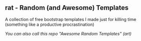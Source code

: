 ## rat - Random (and Awesome) Templates
A collection of free bootstrap templates I made just for killing time (something like a productive procrastination)

*You can also call this repo "Awesome Random Templates" (art)*
